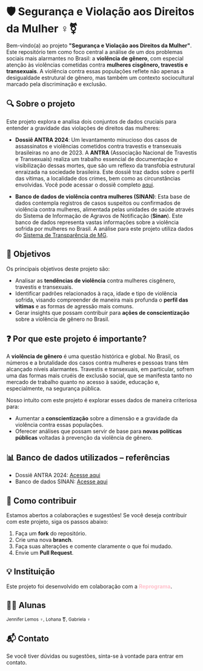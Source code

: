 # 🛡️ **Segurança e Violação aos Direitos da Mulher** ♀️⚧️

Bem-vindo(a) ao projeto **"Segurança e Violação aos Direitos da Mulher"**. Este repositório tem como foco central a análise de um dos problemas sociais mais alarmantes no Brasil: a **violência de gênero**, com especial atenção às violências cometidas contra **mulheres cisgênero, travestis e transexuais**. A violência contra essas populações reflete não apenas a desigualdade estrutural de gênero, mas também um contexto sociocultural marcado pela discriminação e exclusão.

## 🔍 **Sobre o projeto**

Este projeto explora e analisa dois conjuntos de dados cruciais para entender a gravidade das violações de direitos das mulheres:

- **Dossiê ANTRA 2024**: Um levantamento minucioso dos casos de assassinatos e violências cometidos contra travestis e transexuais brasileiras no ano de 2023. A **ANTRA** (Associação Nacional de Travestis e Transexuais) realiza um trabalho essencial de documentação e visibilização dessas mortes, que são um reflexo da transfobia estrutural enraizada na sociedade brasileira. Este dossiê traz dados sobre o perfil das vítimas, a localidade dos crimes, bem como as circunstâncias envolvidas. Você pode acessar o dossiê completo [aqui](https://antrabrasil.org/wp-content/uploads/2024/01/dossieantra2024-web.pdf).

- **Banco de dados de violência contra mulheres (SINAN)**: Esta base de dados contempla registros de casos suspeitos ou confirmados de violência contra mulheres, alimentada pelas unidades de saúde através do Sistema de Informação de Agravos de Notificação (**Sinan**). Este banco de dados representa vastas informações sobre a violência sofrida por mulheres no Brasil. A análise para este projeto utiliza dados do [Sistema de Transparência de MG](https://github.com/transparencia-mg/violencia-ses).

## 🎯 **Objetivos**

Os principais objetivos deste projeto são:

- Analisar as **tendências de violência** contra mulheres cisgênero, travestis e transexuais.
- Identificar padrões relacionados à raça, idade e tipo de violência sofrida, visando compreender de maneira mais profunda o **perfil das vítimas** e as formas de agressão mais comuns.
- Gerar insights que possam contribuir para **ações de conscientização** sobre a violência de gênero no Brasil.

## ❓ **Por que este projeto é importante?**

A **violência de gênero** é uma questão histórica e global. No Brasil, os números e a brutalidade dos casos contra mulheres e pessoas trans têm alcançado níveis alarmantes. Travestis e transexuais, em particular, sofrem uma das formas mais cruéis de exclusão social, que se manifesta tanto no mercado de trabalho quanto no acesso à saúde, educação e, especialmente, na segurança pública.

Nosso intuito com este projeto é explorar esses dados de maneira criteriosa para:

- Aumentar a **conscientização** sobre a dimensão e a gravidade da violência contra essas populações.
- Oferecer análises que possam servir de base para **novas políticas públicas** voltadas à prevenção da violência de gênero.

## 📊 **Banco de dados utilizados – referências**

- Dossiê ANTRA 2024: [Acesse aqui](https://antrabrasil.org/wp-content/uploads/2024/01/dossieantra2024-web.pdf)
- Banco de dados SINAN: [Acesse aqui](https://github.com/transparencia-mg/violencia-ses)

## 🤝 **Como contribuir**

Estamos abertos a colaborações e sugestões! Se você deseja contribuir com este projeto, siga os passos abaixo:

1. Faça um **fork** do repositório.
2. Crie uma nova **branch**.
3. Faça suas alterações e comente claramente o que foi mudado.
4. Envie um **Pull Request**.

## 💡 **Instituição**

Este projeto foi desenvolvido em colaboração com a **<span style="color:pink">Reprograma</span>**.

## 👩‍💻 **Alunas**  
<sub>Jennifer Lemos ♀️, Lohana ⚧️, Gabriela ♀️</sub>

## 📬 **Contato**

Se você tiver dúvidas ou sugestões, sinta-se à vontade para entrar em contato.



